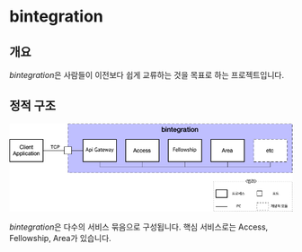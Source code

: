 # bintegration

## 개요

*bintegration*은 사람들이 이전보다 쉽게 교류하는 것을 목표로 하는 프로젝트입니다.

## 정적 구조

![](./docs/images/bintegration.png)

*bintegration*은 다수의 서비스 묶음으로 구성됩니다. 핵심 서비스로는 Access, Fellowship, Area가 있습니다.
